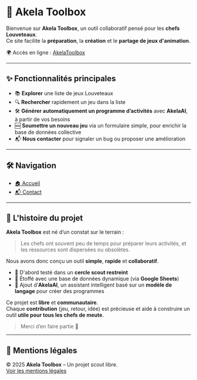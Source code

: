 # 🐺 Akela Toolbox

Bienvenue sur **Akela Toolbox**, un outil collaboratif pensé pour les **chefs Louveteaux**.  
Ce site facilite la **préparation**, la **création** et le **partage de jeux d'animation**.

🌍 Accès en ligne : [AkelaToolbox](https://josephhumbert.github.io/AkelaToolbox/index.html)

---

## ✨ Fonctionnalités principales

- 📚 **Explorer** une liste de jeux Louveteaux
- 🔍 **Rechercher** rapidement un jeu dans la liste
- 🛠 **Générer automatiquement un programme d’activités** avec **AkelaAI**, à partir de vos besoins
- 🆕 **Soumettre un nouveau jeu** via un formulaire simple, pour enrichir la base de données collective
- 📬 **Nous contacter** pour signaler un bug ou proposer une amélioration

---

## 🛠 Navigation

- [🏠 Accueil](https://josephhumbert.github.io/AkelaToolbox/index.html)
- [📬 Contact](https://josephhumbert.github.io/AkelaToolbox/contact.html)

---

## 📖 L'histoire du projet

**Akela Toolbox** est né d’un constat sur le terrain :  
> Les chefs ont souvent peu de temps pour préparer leurs activités, et les ressources sont dispersées ou obsolètes.

Nous avons donc conçu un outil **simple**, **rapide** et **collaboratif**.

- 🧪 D'abord testé dans un **cercle scout restreint**
- 🔄 Étoffé avec une base de données dynamique (via **Google Sheets**)
- 🤖 Ajout d’**AkelaAI**, un assistant intelligent basé sur un **modèle de langage** pour créer des programmes

Ce projet est **libre** et **communautaire**.  
Chaque **contribution** (jeu, retour, idée) est précieuse et aide à construire un outil **utile pour tous les chefs de meute**.

> Merci d’en faire partie 🐾

---

## 📄 Mentions légales

© 2025 **Akela Toolbox** – Un projet scout libre.  
[Voir les mentions légales](https://josephhumbert.github.io/AkelaToolbox/mentions-legales.html)
